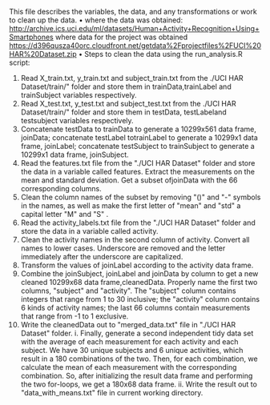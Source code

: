 This file describes the variables, the data, and any transformations or work to clean up the data.
•	where the data was obtained:
http://archive.ics.uci.edu/ml/datasets/Human+Activity+Recognition+Using+Smartphones
where data for the project was obtained
https://d396qusza40orc.cloudfront.net/getdata%2Fprojectfiles%2FUCI%20HAR%20Dataset.zip
•	Steps to clean the data using the run_analysis.R script:

1)	Read X_train.txt, y_train.txt and subject_train.txt from the ./UCI HAR Dataset/train/" folder and store them in trainData,trainLabel and trainSubject variables respectively.
2)	Read X_test.txt, y_test.txt and subject_test.txt from the ./UCI HAR Dataset/train/" folder and store them in testData, testLabeland testsubject variables respectively.
3)	Concatenate testData to trainData to generate a 10299x561 data frame, joinData; concatenate testLabel totrainLabel to generate a 10299x1 data frame, joinLabel; concatenate testSubject to trainSubject to generate a 10299x1 data frame, joinSubject.
4)	Read the features.txt file from the "./UCI HAR Dataset" folder and store the data in a variable called features. Extract the measurements on the mean and standard deviation. Get a subset ofjoinData with the 66 corresponding columns.
5)	Clean the column names of the subset by removing "()" and "-" symbols in the names, as well as make the first letter of "mean" and "std" a capital letter "M" and "S" .
6)	Read the activity_labels.txt file from the "./UCI HAR Dataset" folder and store the data in a variable called activity.
7)	Clean the activity names in the second column of activity. Convert all names to lower cases. Underscore are removed and  the letter immediately after the underscore are capitalized.
8)	Transform the values of joinLabel according to the activity data frame.
9)	Combine the joinSubject, joinLabel and joinData by column to get a new cleaned 10299x68 data frame,cleanedData. Properly name the first two columns, "subject" and "activity". The "subject" column contains integers that range from 1 to 30 inclusive; the "activity" column contains 6 kinds of activity names; the last 66 columns contain measurements that range from -1 to 1 exclusive.
10)	Write the cleanedData out to "merged_data.txt" file in "./UCI HAR Dataset" folder.
i.	Finally, generate a second independent tidy data set with the average of each measurement for each activity and each subject. We have 30 unique subjects and 6 unique activities, which result in a 180 combinations of the two. Then, for each combination, we calculate the mean of each measurement with the corresponding combination. So, after initializing the result data frame and performing the two for-loops, we get a 180x68 data frame.
ii.	Write the result out to "data_with_means.txt" file in current working directory.


